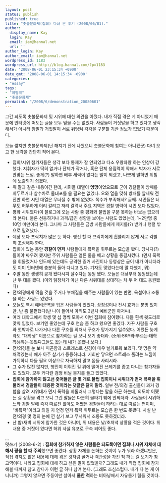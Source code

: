 ```yaml
---
layout: post
status: publish
published: true
title: "촛불문화제(집회) 다녀 온 후기 (2008/06/01)."
author:
  display_name: Kay
  login: Kay
  email: iam@hannal.net
  url: ''
author_login: Kay
author_email: iam@hannal.net
wordpress_id: 1183
wordpress_url: http://blog.hannal.com/?p=1183
date: '2008-06-01 23:15:34 +0900'
date_gmt: '2008-06-01 14:15:34 +0900'
categories:
- "essay"
tags:
- "이명박"
- "촛불문화제"
permalink: "/2008/6/demonstration_20080601"
---
```

<p>그간 되도록 촛불문화제 및 시위에 대한 의견을 아꼈다. 내가 직접 겪은 게 아니었기 때문에 인터넷에 떠도는 글을 모두 믿을 수는 없었다. 사람들이 거짓말을 하고 있다고 생각해서가 아니라 참말과 거짓말이 서로 뒤엉켜 각각을 구분할 기반 정보가 없었기 때문이다.</p>
<p>오늘 짧지만 촛불문화제(난 해지기 전에 나왔으니 촛불문화제 참여는 아니겠군) 다녀 오고 한 생각을 간단히 적어 본다.</p>
<ul>
<li>집회/시위 참가자들은 생각 보다 통제가 잘 안되었고 다소 우왕좌왕 하는 인상이 강했다. 지휘자가 딱히 없거나 단체가 작거나, 혹은 단체 응집력이 약해서 박자가 서로 안맞는 느낌. 좋게(?) 말하면 배후 세력이 없다는 말이 되겠고, 나쁘게 말하면 위험에 노출되기 쉽겠다.</li>
<li>위 말과 같은 내용이긴 한데, 시민들 대열이 <strong>엉망</strong>이었으므로 굳이 경찰들이 방패를 휘두르거나 살수차로 물대포를 쏠 필요는 없었다. 오와 열을 맞춰 방패를 앞세워 전진만 하면 시민 대열은 무너질 수 밖에 없었다. 쪽수가 부족해서? 글쎄. 시민들은 너무도 허무하게 이리 갈리고 저리 갈려서 주요 지역은 경찰 병력이 시민 보다 많았다.</li>
<li>평화 시위였다(이 블로그에 오는 사람 중 평화와 불법을 구분 못하는 바보는 없으리라 본다). 물론 선동하거나 과격/급진 성향을 보이는 사람도 있었는데, 1~2만명 중 10명 미만이라 본다. 그나마 그 사람들은 금방 사람들에게 제지를(?) 받거나 행렬 밖으로 밀려났다.</li>
<li>예상 보다 프락치가 많은 듯 하다. 행진 할 때 프락치에게 휩쓸리지 않게 서로 각별히 조심해야 한다.</li>
<li>집회에 있는 동안 <strong>경찰이 먼저</strong> 사람들에게 폭력을 휘두르는 모습을 봤다. 당사자(?)들이야 싸우려 했지만 주위 사람들은 얼른 둘을 떼고 상황을 종결시켰다. (먼저 폭력을 휘둘렀거나 인도에 있는데도 공격한 증거 사진이나 동영상은 굳이 내가 아니더라도 이미 인터넷에 충분히 돌아 다니고 있다. 기자도 맞았다는데 말 다했지, 뭐)</li>
<li>주말 동안 생생히 공개 됐다시피 살수차는 동원 됐다. 오늘은 대낮부터 동원됐는데 난 두 대를 봤다. (이외 닭장차가 아닌 다른 시위대를 상대하는 차 두 어 대도 동원됐다)</li>
<li>전/의경에게 먹을 것을 주거나 부채질을 해주는 사람들이 있는 반면, 욕설이나 조롱을 하는 사람도 있었다.</li>
<li>오늘도 역시 예비군복을 입은 사람들이 있었다. 상징성이나 전시 효과는 분명 있지만, 난 좀 불편했다(난 나이 들어서 아직도 3년차 예비군인 아저씨).</li>
<li>여러 대학교에서 학생 몇 십 명씩 모아서 이번 집회에 참여했다. 다들 흰색 윗도리로 맞춰 입었다. 보기엔 좋았는데 구호 연습 좀 하고 왔으면 좋겠다. 자꾸 사람들 구호와 엇박자로 나가거나 다른 구호를 외쳐서 구호가 망가지기 일쑤였다. 어쨌든 늦게라도 “대학생” 이름으로 참가하는 걸 보니 보기 좋더라. (<del datetime="2008-06-02T05:00:59+00:00">소위 SKY라 부르는 대학 학생회는 못봤다</del><ins datetime="2008-06-02T05:00:59+00:00"><a href="http://media.daum.net/economic/others/view.html?cateid=1041&newsid=20080601184806862&cp=khan">그들도 왔는데 내가 못봤나 보다</a></ins>.)</li>
<li>전/의경들 눈 보니 피곤함과 스트레스로 신경이 매우 날카로워 보였다. 몇 명은 약 처먹였는지 애가 아주 살기가 등등하더라. 기회만 닿으면 스트레스 풀려는 느낌이 가득하니 다들 필요 이상으로 자극하지 말고 몸들 사리시라.</li>
<li>그 수가 많진 않지만, 행진이 이뤄진 길 위에 떨어진 쓰레기를 줍고 다니는 참가자들도 있었다. 모두 커다란 검정 비닐 봉지를 들고 있었다.</li>
<li><strong>집회에 참가하지 않고선 줏어들은 글 몇 개로 불법 집회이니 시위대가 먼저 폭력을 휘둘러서 경찰들이 대응한 것이라는 댓글은 달지 말라</strong>. 일부 전/의경 출신들이 과거 경험을 살려 시위대가 먼저 폭력을 휘둘러서 그렇다는 말을 하곤 하는데, 의도야 어쨌든 실 상황을 겪고 보니 그런 말들은 다분히 물타기 밖에 안되더라. 사람들이 시위하느라 경찰 말에 즉각 따르진 않아도 어쨌든 경찰들이 하라는 대로 따르는 편이며, “비폭력”이라고 외칠 지 언정 먼저 폭력 휘두르는 모습은 한 번도 못봤다. 사실 난 전/의경 몇 명의 눈에 낀 살기 보고 무서워서 조롱도 못하겠더라.</li>
<li>난 밤/새벽 시위에 참가한 것은 아니며, 위 내용은 낮/초저녁 상황을 적은 것이다. 위 내용 중 거짓이 있다면 허위 사실 유포로 구속 되어도 좋다.</li>
</ul>
<p>...<br />
덧쓰기 (2008-6-2) : <strong>집회에 참가하지 않은 사람들은 되도록이면 집회나 시위 자체에 대해서 평을 할 때 주의</strong>했으면 좋겠다. 상황 자체를 논하는 것이야 누가 뭐라 하겠냐만은, 직접 겪지도 않은 내용에 대해 겪은 것처럼 굴거나 객관성을 가진 척 하는 걸 보기가 참 고역이다. 나라고 집회에 대해 하고 싶은 말이 없었을까? 그래도 내가 직접 집회에 참가 해볼 때까지 참고 참다가 이런 글 하나 남겨 본다. (그래도 조심스럽다. 내가 다 본 게 아니니까) 그렇지 않으면 주둥이만 살아서 <strong>쿨한 척</strong>하는 비아냥에서 자유롭기 힘들 것이다.</p>
